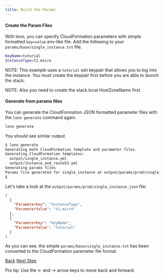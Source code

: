 ```yaml
---
title: Build the Params
---
```


#### Create the Param Files

With lono, you can specify CloudFormation parameters with simple formatted `key=value` env-like file.  Add the following to your `params/base/single_instance.txt` file.

```sh
KeyName=tutorial
InstanceType=t2.micro
```

NOTE: This example uses a `tutorial` ssh keypair that allows you to log into the instance. You must create the keypair first before you are able to launch the stack.

NOTE: Also you need to create the stack.local HostZoneName first.

#### Generate from params files

You can generate the CloudFormation JSON formatted parameter files with the `lono generate` command again.

```sh
lono generate
```

You should see similar output.

```sh
$ lono generate
Generating both CloudFormation template and parameter files.
Generating CloudFormation templates:
  output/single_instance.yml
  output/instance_and_route53.yml
Generating params files
Params file generated for single_instance at output/params/prod/single_instance.json
$
```

Let's take a look at the `output/params/prod/single_instance.json` file:

```json
[
  {
    "ParameterKey": "InstanceType",
    "ParameterValue": "t2.micro"
  },
  {
    "ParameterKey": "KeyName",
    "ParameterValue": "tutorial"
  }
]
```

As you can see, the simple `params/base/single_instance.txt` has been converted to the CloudFormation parameter file format.

<a id="prev" class="btn btn-basic" href="{% link _docs/tutorials/ec2/template-generate.md %}">Back</a>
<a id="next" class="btn btn-primary" href="{% link _docs/tutorials/ec2/cfn-create.md %}">Next Step</a>
<p class="keyboard-tip">Pro tip: Use the <- and -> arrow keys to move back and forward.</p>
